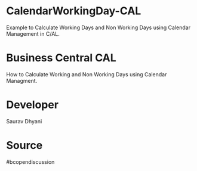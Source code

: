 # CalendarWorkingDay-CAL
Example to Calculate Working Days and Non Working Days using Calendar Management in C/AL.

# Business Central CAL
How to Calculate Working and Non Working Days using Calendar Managment.

# Developer
Saurav Dhyani

# Source
#bcopendiscussion
